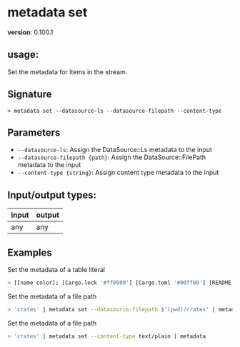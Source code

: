 # metadata set

**version**: 0.100.1

## **usage**:

Set the metadata for items in the stream.

## Signature

`> metadata set --datasource-ls --datasource-filepath --content-type`

## Parameters

- `--datasource-ls`: Assign the DataSource::Ls metadata to the input
- `--datasource-filepath {path}`: Assign the DataSource::FilePath metadata to the input
- `--content-type {string}`: Assign content type metadata to the input

## Input/output types:

| input | output |
| ----- | ------ |
| any   | any    |

## Examples

Set the metadata of a table literal

```bash
> [[name color]; [Cargo.lock '#ff0000'] [Cargo.toml '#00ff00'] [README.md '#0000ff']] | metadata set --datasource-ls
```

Set the metadata of a file path

```bash
> 'crates' | metadata set --datasource-filepath $'(pwd)/crates' | metadata
```

Set the metadata of a file path

```bash
> 'crates' | metadata set --content-type text/plain | metadata
```
